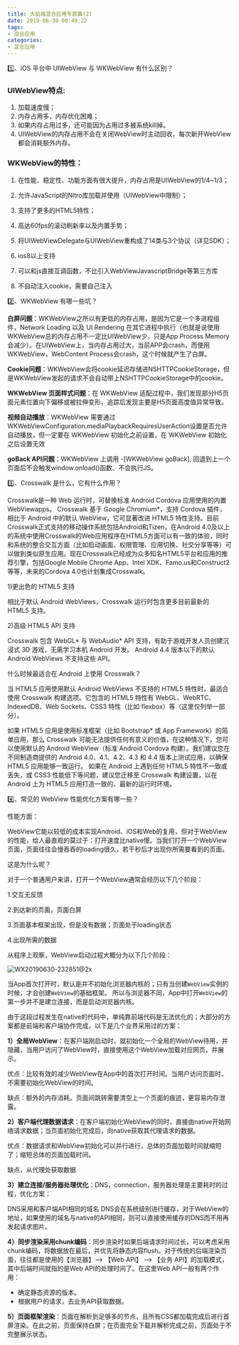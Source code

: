 ```yaml
---
title: 大前端混合应用专题篇(2)
date: 2019-06-30 08:49:22
tags: 
- 混合应用
categories: 
- 混合应用
---
```




1️⃣、iOS 平台中 UIWebView 与 WKWebView 有什么区别？

### UIWebView特点:

1. 加载速度慢；
2. 内存占用多，内存优化困难；
3. 如果内存占用过多，还可能因为占用过多被系统kill掉。
4. UIWebView的内存占用不会在关闭WebView时主动回收，每次新开WebView都会消耗额外内存。

### WKWebView的特性：

1. 在性能、稳定性、功能方面有很大提升，内存占用是UIWebView的1/4~1/3；

1. 允许JavaScript的Nitro库加载并使用（UIWebView中限制）；
2. 支持了更多的HTML5特性；
3. 高达60fps的滚动刷新率以及内置手势；
4. 将UIWebViewDelegate与UIWebView重构成了14类与3个协议（详见SDK）；
5. ios8以上支持
6. 可以和js直接互调函数，不比引入WebViewJavascriptBridge等第三方库
7. 不自动注入cookie，需要自己注入



2️⃣、WKWebView 有哪一些坑？

**白屏问题**：WKWebView之所以有更低的内存占用，是因为它是一个多进程组件，Network Loading 以及 UI Rendering 在其它进程中执行（也就是说使用WKWebView总的内存占用不一定比UIWebView少，只是App Process Memory会减少）。在UIWebView上，当内存占用过大，当前APP会crash，而使用WKWebView，WebContent Process会crash，这个时候就产生了白屏。

**Cookie问题**：WKWebView会将cookie延迟存储进NSHTTPCookieStorage，但是WKWebView发起的请求不会自动带上NSHTTPCookieStorage中的cookie。

**WKWebView 页面样式问题**：在 WKWebView 适配过程中，我们发现部分H5页面元素位置向下偏移或被拉伸变形，追踪后发现主要是H5页面高度值异常导致。

**视频自动播放**：WKWebView 需要通过WKWebViewConfiguration.mediaPlaybackRequiresUserAction设置是否允许自动播放，但一定要在 WKWebView 初始化之前设置，在 WKWebView 初始化之后设置无效

**goBack API问题**：WKWebView 上调用 -[WKWebView goBack], 回退到上一个页面后不会触发window.onload()函数、不会执行JS。



3️⃣、Crosswalk 是什么，它有什么作用？

Crosswalk是一种 Web 运行时，可替换标准 Android Cordova 应用使用的内置 WebViewapps。 Crosswalk 基于 Google Chromium*，支持 Cordova 插件，相比于 Android 中的默认 WebView，它可显著改进 HTML5 特性支持。目前Crosswalk正式支持的移动操作系统包括Android和Tizen，在Android 4.0及以上的系统中使用Crosswalk的Web应用程序在HTML5方面可以有一致的体验，同时和系统的整合交互方面（比如启动画面、权限管理、应用切换、社交分享等等）可以做到类似原生应用。现在Crosswalk已经成为众多知名HTML5平台和应用的推荐引擎，包括Google Mobile Chrome App、Intel XDK、Famo.us和Construct2等等，未来的Cordova 4.0也计划集成Crosswalk。

1)更出色的 HTML5 支持

相比于默认 Android WebViews，Crosswalk 运行时包含更多目前最新的 HTML5 支持。

2)高级 HTML5 API 支持

Crosswalk 包含 WebGL* 与 WebAudio* API 支持，有助于游戏开发人员创建沉浸式 3D 游戏，无需学习本机 Android 开发。 Android 4.4 版本以下的默认 Android WebViews 不支持这些 API。



什么时候最适合在 Android 上使用 Crosswalk？

当 HTML5 应用使用默认 Android WebViews 不支持的 HTML5 特性时，最适合使用 Crosswalk 构建选项。它包含的 HTML5 特性有 WebGL、WebRTC、IndexedDB、Web Sockets、CSS3 特性（比如 flexbox）等（这里仅列举一部分）。

如果 HTML5 应用是使用标准框架（比如 Bootstrap* 或 App Framework）的简单应用，那么 Crosswalk 可能无法提供任何有意义的价值，在这种情况下，您可以使用默认的 Android WebView（标准 Android Cordova 构建）。我们建议您在不同制造商提供的 Android 4.0、4.1、4.2、4.3 和 4.4 版本上测试应用，以确保 HTML5 应用能够一致运行。 如果在 Android 上遇到任何 HTML5 特性不一致或丢失，或 CSS3 性能低下等问题，建议您迁移至 Crosswalk 构建设置，以在 Android 上为 HTML5 应用打造一致的、最新的运行时环境。





4️⃣、常见的 WebView 性能优化方案有哪一些？

性能方面：

WebView它能以较低的成本实现Android、iOS和Web的复用，但对于WebView的性能，给人最直观的莫过于：打开速度比native慢。当我们打开一个WebView页面，页面往往会慢吞吞的loading很久，若干秒后才出现你所需要看到的页面。

这是为什么呢？

对于一个普通用户来讲，打开一个WebView通常会经历以下几个阶段：

1.交互无反馈

2.到达新的页面，页面白屏

3.页面基本框架出现，但是没有数据；页面处于loading状态

4.出现所需的数据



从程序上观察，WebView启动过程大概分为以下几个阶段：

![WX20190630-232851@2x](http://www.qinhanwen.xyz/WX20190630-232851@2x.png)

当App首次打开时，默认是并不初始化浏览器内核的；只有当创建`WebView`实例的时候，才会创建`WebView`的基础框架。
所以与浏览器不同，App中打开`WebView`的第一步并不是建立连接，而是启动浏览器内核。



由于这段过程发生在native的代码中，单纯靠前端代码是无法优化的；大部分的方案都是前端和客户端协作完成，以下是几个业界采用过的方案：



**1）全局WebView**：在客户端刚启动时，就初始化一个全局的WebView待用，并隐藏，当用户访问了WebView时，直接使用这个WebView加载对应网页，并展示。

优点：比较有效的减少WebView在App中的首次打开时间。当用户访问页面时，不需要初始化WebView的时间。

缺点：额外的内存消耗。页面间跳转需要清空上一个页面的痕迹，更容易内存泄露。

**2）客户端代理数据请求**：在客户端初始化WebView的同时，直接由native开始网络请求数据；当页面初始化完成后，向native获取其代理请求的数据。

优点：数据请求和WebView初始化可以并行进行，总体的页面加载时间就缩短了；缩短总体的页面加载时间。

缺点，从代理处获取数据

**3）建立连接/服务器处理优化**：DNS，connection，服务器处理是主要耗时的过程，优化方案：

DNS采用和客户端API相同的域名
DNS会在系统级别进行缓存，对于WebView的地址，如果使用的域名与native的API相同，则可以直接使用缓存的DNS而不用再发起请求图片。

**4）同步渲染采用chunk编码**：同步渲染时如果后端请求时间过长，可以考虑采用chunk编码，将数据放在最后，并优先将静态内容flush。对于传统的后端渲染页面，往往都是使用的【浏览器】--> 【Web API】 --> 【业务 API】的加载模式，其中后端时间就指的是Web API的处理时间了。在这里Web API一般有两个作用：

- 确定静态资源的版本。
- 根据用户的请求，去业务API获取数据。

**5）页面框架渲染**：页面在解析到足够多的节点，且所有CSS都加载完成后进行首屏渲染。在此之前，页面保持白屏；在页面完全下载并解析完成之前，页面处于不完整展示状态。

